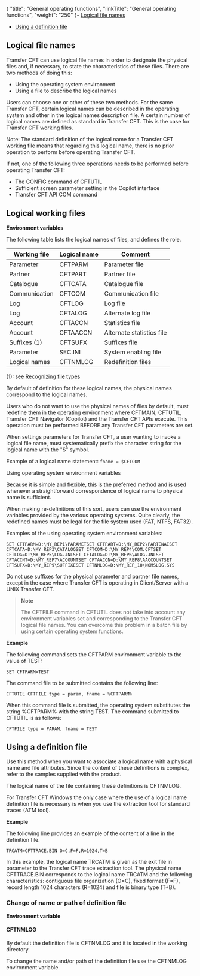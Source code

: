 {
    "title": "General  operating functions",
    "linkTitle": "General operating functions",
    "weight": "250"
}-   [Logical
    file names](#Logical_file_names)
- [Using
    a definition file](#Using%20a%20definition%20file)

<span id="Logical_file_names"></span>

## Logical file names

Transfer CFT can use logical file names in order to designate the physical
files and, if necessary, to state the characteristics of these files.
There are two methods of doing this:

- Using the operating
    system environment
- Using a file to
    describe the logical names

Users can choose one or other of these two methods. For the same Transfer
CFT, certain logical names can be described in the operating system and
other in the logical names description file. A certain number of logical
names are defined as standard in Transfer CFT. This is the case for Transfer
CFT working files.

Note: The standard definition of
the logical name for a Transfer CFT working file means that regarding
this logical name, there is no prior operation to perform before operating
Transfer CFT.

If not, one of the following three operations needs to be performed
before operating Transfer CFT:

- The CONFIG command
    of CFTUTIL
- Sufficient screen
    parameter setting in the Copilot interface
- Transfer CFT API
    COM command

## Logical working files

****Environment variables****

The following table lists the logical names of files, and
defines the role.


| Working file  | Logical name  | Comment  |
| --- | --- | --- |
| Parameter  | CFTPARM  | Parameter file  |
| Partner  | CFTPART  | Partner file  |
| Catalogue  | CFTCATA  | Catalogue file  |
| Communication  | CFTCOM  | Communication file  |
| Log  | CFTLOG | Log file  |
| Log  | CFTALOG | Alternate log file  |
| Account  | CFTACCN  | Statistics file  |
| Account  | CFTAACCN  | Alternate statistics file  |
| Suffixes (1)  | CFTSUFX  | Suffixes file  |
| Parameter  | SEC.INI  | System enabling file  |
| Logical names  | CFTNMLOG  | Redefinition files  |


(1): see [Recognizing file types](../file_management_functions)

By default of definition for these logical names, the physical names
correspond to the logical names.

Users who do not want to use the physical names of files by default,
must redefine them in the operating environment where CFTMAIN, CFTUTIL,
Transfer CFT Navigator (Copilot) and the Transfer CFT APIs execute. This operation must be performed
BEFORE any Transfer CFT parameters are set.

When settings parameters for Transfer CFT, a user wanting to invoke
a logical file name, must systematically prefix the character string for
the logical name with the "$" symbol.

Example of a logical name statement: <span class="code">`fname = $CFTCOM`</span>

Using operating system environment variables

Because it is simple and flexible, this is the preferred method and
is used whenever a straightforward correspondence of logical name to physical
name is sufficient.

When making re-definitions of this sort, users can use the environment
variables provided by the various operating systems. Quite clearly, the
redefined names must be legal for the file system used (FAT, NTFS, FAT32).

Examples of the using operating system environment variables:

`SET CFTPARM=D:\MY_REP1\PARAMETSET CFTPART=D:\MY_REP2\PARTENAISET CFTCATA=D:\MY_REP3\CATALOGSET CFTCOM=D:\MY_REP4\COM.CFTSET CFTLOG=D:\MY_REP5\LOG.JNLSET CFTALOG=D:\MY_REP6\ALOG.JNLSET CFTACCNT=D:\MY_REP7\ACCOUNTSET CFTAACCN=D:\MY_REP8\AACCOUNTSET CFTSUFX=D:\MY_REP9\SUFFIXESET CFTNMLOG=D:\MY_REP_10\NOMSLOG.SYS`

Do not use suffixes for the physical
parameter and partner file names, except in the case where Transfer CFT
is operating in Client/Server with a UNIX Transfer CFT.

> **Note**
>
> The CFTFILE command in CFTUTIL does not take into account any
> environment variables set and corresponding to the Transfer CFT logical
> file names. You can overcome this problem in a batch file by using
> certain operating system functions.

****Example****

The following command sets the CFTPARM environment variable
to the value of TEST:

`SET CFTPARM=TEST`

The command file to be submitted contains the following line:

`CFTUTIL CFTFILE type = param, fname = %CFTPARM%`

When this command file is submitted, the operating system substitutes
the string %CFTPARM% with the string TEST. The command submitted
to CFTUTIL is as follows:

`CFTFILE type = PARAM, fname = TEST`

<span id="Using a definition file"></span>

## Using a definition file

Use this method when you want to associate a logical name
with a physical name and file attributes. Since the content of
these definitions is complex, refer to the samples
supplied with the product.

The logical name of the file containing these definitions is CFTNMLOG.

For Transfer CFT Windows the only case where the use of
a logical name definition file is necessary is when you use the extraction
tool for standard traces (ATM tool).

****Example****

The following line provides an example of the content of a line in the definition
file.

`TRCATM=CFTTRACE.BIN O=C,F=F,R=1024,T=B`

In this example, the logical name TRCATM is given as the exit
file in parameter to the Transfer CFT trace extraction tool. The physical
name CFTTRACE.BIN corresponds to the logical name TRCATM and the following
characteristics: contiguous file organization (O=C), fixed format (F=F),
record length 1024 characters (R=1024) and file is binary type (T+B).

### Change of name or path of definition file

****Environment variable****

#### CFTNMLOG

By default the definition file is CFTNMLOG and it is located
in the working directory.

To change the name and/or path of the definition file
use the CFTNMLOG environment variable.
